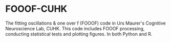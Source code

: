 # FOOOF-CUHK
The fitting oscillations &amp; one over f (FOOOF) code in Urs Maurer's Cognitive Neuroscience Lab, CUHK. This code includes FOOOF processing, conducting statistical tests and plotting figures. In both Python and R.

